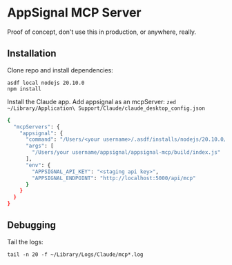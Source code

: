 # AppSignal MCP Server

Proof of concept, don't use this in production, or anywhere, really.

## Installation

Clone repo and install dependencies:

```
asdf local nodejs 20.10.0
npm install
```

Install the Claude app.
Add appsignal as an mcpServer: `zed  ~/Library/Application\ Support/Claude/claude_desktop_config.json`

```bash
{
  "mcpServers": {
    "appsignal": {
      "command": "/Users/<your username>/.asdf/installs/nodejs/20.10.0/bin/node",
      "args": [
        "/Users/your username/appsignal/appsignal-mcp/build/index.js"
      ],
      "env": {
        "APPSIGNAL_API_KEY": "<staging api key>",
        "APPSIGNAL_ENDPOINT": "http://localhost:5000/api/mcp"
      }
    }
  }
}
```

## Debugging

Tail the logs:

```
tail -n 20 -f ~/Library/Logs/Claude/mcp*.log
```

